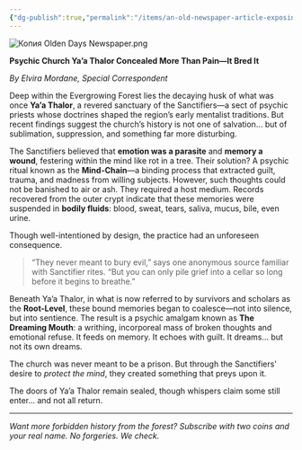 ```yaml
---
{"dg-publish":true,"permalink":"/items/an-old-newspaper-article-exposing-the-church/"}
---
```


![Копия _Olden Days Newspaper_.png](/img/user/00_GM%20Tools/Media/%D0%9A%D0%BE%D0%BF%D0%B8%D1%8F%20_Olden%20Days%20Newspaper_.png)

**Psychic Church Ya’a Thalor Concealed More Than Pain—It Bred It**

_By Elvira Mordane, Special Correspondent_

Deep within the Evergrowing Forest lies the decaying husk of what was once **Ya’a Thalor**, a revered sanctuary of the Sanctifiers—a sect of psychic priests whose doctrines shaped the region’s early mentalist traditions. But recent findings suggest the church’s history is not one of salvation... but of sublimation, suppression, and something far more disturbing.

The Sanctifiers believed that **emotion was a parasite** and **memory a wound**, festering within the mind like rot in a tree. Their solution? A psychic ritual known as the **Mind-Chain**—a binding process that extracted guilt, trauma, and madness from willing subjects. However, such thoughts could not be banished to air or ash. They required a host medium. Records recovered from the outer crypt indicate that these memories were suspended in **bodily fluids**: blood, sweat, tears, saliva, mucus, bile, even urine.

Though well-intentioned by design, the practice had an unforeseen consequence.

> “They never meant to bury evil,” says one anonymous source familiar with Sanctifier rites. “But you can only pile grief into a cellar so long before it begins to breathe.”

Beneath Ya’a Thalor, in what is now referred to by survivors and scholars as the **Root-Level**, these bound memories began to coalesce—not into silence, but into sentience. The result is a psychic amalgam known as **The Dreaming Mouth**: a writhing, incorporeal mass of broken thoughts and emotional refuse. It feeds on memory. It echoes with guilt. It dreams... but not its own dreams.

The church was never meant to be a prison. But through the Sanctifiers' desire to _protect the mind_, they created something that preys upon it.

The doors of Ya’a Thalor remain sealed, though whispers claim some still enter... and not all return.

---

_Want more forbidden history from the forest? Subscribe with two coins and your real name. No forgeries. We check._
